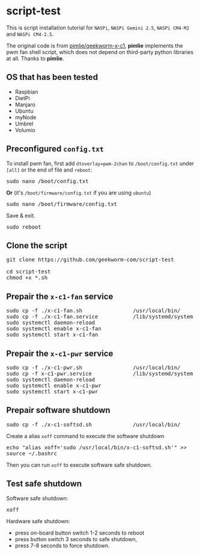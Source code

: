 # script-test
This is script installation tutorial for `NASPi`, `NASPi Gemini 2.5`, `NASPi CM4-M2` and `NASPi CM4-2.5`.

The original code is from [pimlie/geekworm-x-c1](https://github.com/pimlie/geekworm-x-c1), **pimlie** implements the pwm fan shell script, which does not depend on third-party python libraries at all. Thanks to **pimlie**.

## OS that has been tested
* Raspbian
* DietPi
* Manjaro
* Ubuntu
* myNode
* Umbrel
* Volumio

## Preconfigured `config.txt`
To install pwm fan, first add `dtoverlay=pwm-2chan` to `/boot/config.txt` under `[all]`  or the end of file and `reboot`:
<pre>
sudo nano /boot/config.txt
</pre>
**Or**    (it's `/boot/firmware/config.txt` if you are using `ubuntu`)
<pre>
sudo nano /boot/firmware/config.txt
</pre>
Save & exit.
<pre>
sudo reboot
</pre>

## Clone the script
<pre>
git clone https://github.com/geekworm-com/script-test

cd script-test
chmod +x *.sh
</pre>

## Prepair the `x-c1-fan` service
<pre>
sudo cp -f ./x-c1-fan.sh                /usr/local/bin/
sudo cp -f ./x-c1-fan.service           /lib/systemd/system
sudo systemctl daemon-reload
sudo systemctl enable x-c1-fan
sudo systemctl start x-c1-fan
</pre>

## Prepair the `x-c1-pwr` service
<pre>
sudo cp -f ./x-c1-pwr.sh                /usr/local/bin/
sudo cp -f x-c1-pwr.service             /lib/systemd/system
sudo systemctl daemon-reload
sudo systemctl enable x-c1-pwr
sudo systemctl start x-c1-pwr
</pre>

## Prepair software shutdown
<pre>
sudo cp -f ./x-c1-softsd.sh             /usr/local/bin/
</pre>
Create a alias `xoff` command to execute the software shutdown
<pre>
echo "alias xoff='sudo /usr/local/bin/x-c1-softsd.sh'" >>   ~/.bashrc
source ~/.bashrc
</pre>
Then you can run `xoff` to execute software safe shutdown.

## Test safe shutdown
Software safe shutdown:
<pre>
xoff
</pre>

Hardware safe shutdown:
* press on-board button switch 1-2 seconds to reboot
* press button switch 3 seconds to safe shutdown,
* press 7-8 seconds to force shutdown.